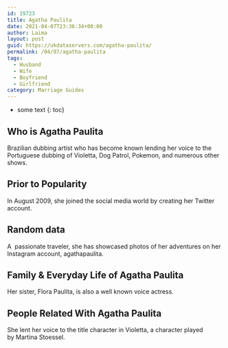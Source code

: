 ```yaml
---
id: 19723
title: Agatha Paulita
date: 2021-04-07T23:36:34+00:00
author: Laima
layout: post
guid: https://ukdataservers.com/agatha-paulita/
permalink: /04/07/agatha-paulita
tags:
  - Husband
  - Wife
  - Boyfriend
  - Girlfriend
category: Marriage Guides
---
```


* some text
{: toc}


## Who is Agatha Paulita
                  
                  
                  
Brazilian dubbing artist who has become known lending her voice to the Portuguese dubbing of Violetta, Dog Patrol, Pokemon, and numerous other shows. 
                  
              
            
              
            
                
                
                
## Prior to Popularity
                  
                  
                  
In August 2009, she joined the social media world by creating her Twitter account. 
                  
              
            
              
            
                
                
                
## Random data
                  
                  
                  
A  passionate traveler, she has showcased photos of her adventures on her Instagram account, agathapaulita. 
                  
              
            
              
            
                
                
                
## Family & Everyday Life of Agatha Paulita
                  
                  
                  
Her sister, Flora Paulita, is also a well known voice actress. 
                  
              
            
              
            
                
                
                
## People Related With Agatha Paulita
                  
                  
                  
She lent her voice to the title character in Violetta, a character played by Martina Stoessel. 
                  
              
            
              
            
                
              
            
              
              
            
            
              
            
          
          
          